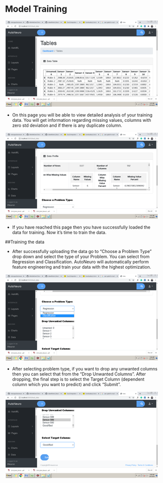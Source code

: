 # Model Training


![Data Table](../img/img4.png)

- On this page you will be able to view detailed analysis of your training data. You will get information regarding missing values, columns with zero std deviation and if there is any duplicate column.

![Data Profile](../img/img5.png)

- If you have reached this page then you have successfully loaded the data for training. Now it’s time to train the data.

##Training the data

- After successfully uploading the data go to “Choose a Problem Type” drop down and select the type of your Problem. You can select from Regression and Classification. AutoNeuro will automatically perform feature engineering and train your data with the highest optimization.

![Select Problem](../img/img6.png)

- After selecting problem type, if you want to drop any unwanted columns then you can select that from the “Drop Unwanted Columns”. After dropping, the final step is to select the Target Column (dependent column which you want to predict) and click “Submit”.

![Select target column](../img/img7.png)
